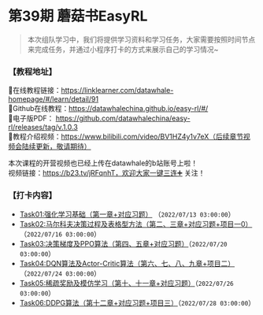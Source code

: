 # 第39期 蘑菇书EasyRL

> 本次组队学习中，我们将提供学习资料和学习任务，大家需要按照时间节点来完成任务，并通过小程序打卡的方式来展示自己的学习情况~

### 【教程地址】

🍄在线教程链接：https://linklearner.com/datawhale-homepage/#/learn/detail/91  
🍄Github在线教程：https://datawhalechina.github.io/easy-rl/#/  
🍄电子版PDF： https://github.com/datawhalechina/easy-rl/releases/tag/v.1.0.3  
🍄教程介绍视频：https://www.bilibili.com/video/BV1HZ4y1v7eX（后续章节视频会陆续更新，敬请期待）

本次课程的开营视频也已经上传在datawhale的b站账号上啦！  
视频链接：https://b23.tv/jRFqnhT，欢迎大家一键三连➕ 关注！


### 【打卡内容】

* [Task01:强化学习基础（第一章+对应习题）](docs/easy-rl_39/task01.md) （`2022/07/13 03:00:00`）
* [Task02:马尔科夫决策过程及表格型方法（第二、三章+对应习题+项目一0）](docs/easy-rl_39/task02.md) （`2022/07/16 03:00:00`）
* [Task03:决策梯度及PPO算法（第四、五章+对应习题）](docs/easy-rl_39/task03.md)（`2022/07/20 03:00:00`）
* [Task04:DQN算法及Actor-Critic算法（第六、七、八、九章+项目二）](docs/easy-rl_39/task04.md)（`2022/07/24 03:00:00`）
* [Task05:稀疏奖励及模仿学习（第十、十一章+对应习题）](docs/easy-rl_39/task05.md)（`2022/07/26 03:00:00`）
* [Task06:DDPG算法（第十二章+对应习题+项目三）](docs/easy-rl_39/task05.md)（`2022/07/28 03:00:00`）


